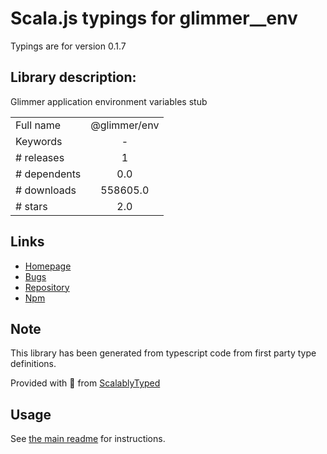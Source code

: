 
# Scala.js typings for glimmer__env

Typings are for version 0.1.7

## Library description:
Glimmer application environment variables stub

|                    |                 |
| ------------------ | :-------------: |
| Full name          | @glimmer/env |
| Keywords           | - |
| # releases         | 1 |
| # dependents       | 0.0 |
| # downloads        | 558605.0 |
| # stars            | 2.0 |

## Links
- [Homepage](https://github.com/glimmerjs/glimmer-env#readme)
- [Bugs](https://github.com/glimmerjs/glimmer-env/issues)
- [Repository](https://github.com/glimmerjs/glimmer-env)
- [Npm](https://www.npmjs.com/package/%40glimmer%2Fenv)
    


## Note
This library has been generated from typescript code from first party type definitions.

Provided with :purple_heart: from [ScalablyTyped](https://github.com/oyvindberg/ScalablyTyped)

## Usage
See [the main readme](../../readme.md) for instructions.


